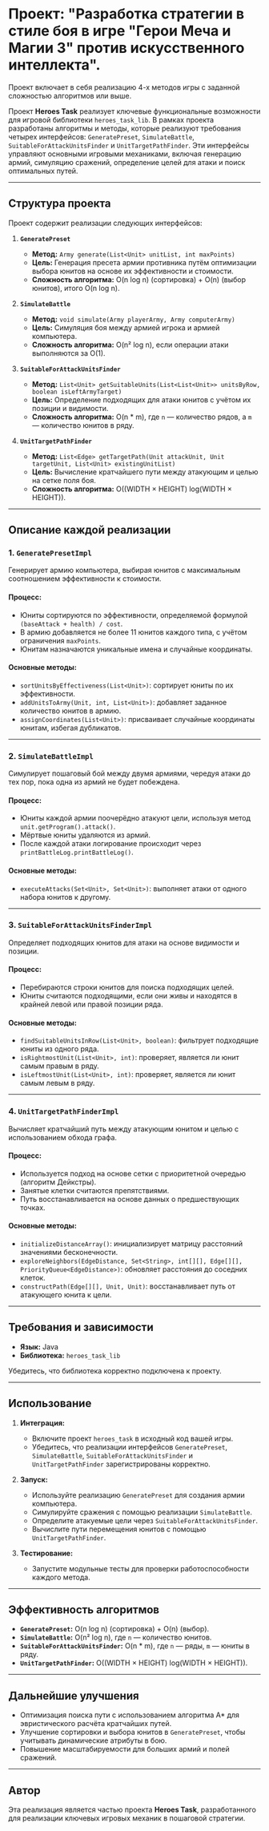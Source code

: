 # Проект:  "Разработка стратегии в стиле боя в игре "Герои Меча и Магии 3" против искусственного интеллекта".
Проект включает в себя реализацию 4-х методов игры с заданной сложностью алгоритмов или выше.

Проект **Heroes Task** реализует ключевые функциональные возможности для игровой библиотеки `heroes_task_lib`. В рамках проекта разработаны алгоритмы и методы, которые реализуют требования четырех интерфейсов: `GeneratePreset`, `SimulateBattle`, `SuitableForAttackUnitsFinder` и `UnitTargetPathFinder`. Эти интерфейсы управляют основными игровыми механиками, включая генерацию армий, симуляцию сражений, определение целей для атаки и поиск оптимальных путей.

---

## **Структура проекта**

Проект содержит реализации следующих интерфейсов:

1. **`GeneratePreset`**
    - **Метод:** `Army generate(List<Unit> unitList, int maxPoints)`
    - **Цель:** Генерация пресета армии противника путём оптимизации выбора юнитов на основе их эффективности и стоимости.
    - **Сложность алгоритма:** O(n log n) (сортировка) + O(n) (выбор юнитов), итого O(n log n).

2. **`SimulateBattle`**
    - **Метод:** `void simulate(Army playerArmy, Army computerArmy)`
    - **Цель:** Симуляция боя между армией игрока и армией компьютера.
    - **Сложность алгоритма:** O(n² log n), если операции атаки выполняются за O(1).

3. **`SuitableForAttackUnitsFinder`**
    - **Метод:** `List<Unit> getSuitableUnits(List<List<Unit>> unitsByRow, boolean isLeftArmyTarget)`
    - **Цель:** Определение подходящих для атаки юнитов с учётом их позиции и видимости.
    - **Сложность алгоритма:** O(n * m), где `n` — количество рядов, а `m` — количество юнитов в ряду.

4. **`UnitTargetPathFinder`**
    - **Метод:** `List<Edge> getTargetPath(Unit attackUnit, Unit targetUnit, List<Unit> existingUnitList)`
    - **Цель:** Вычисление кратчайшего пути между атакующим и целью на сетке поля боя.
    - **Сложность алгоритма:** O((WIDTH × HEIGHT) log(WIDTH × HEIGHT)).

---

## **Описание каждой реализации**

### **1. `GeneratePresetImpl`**
Генерирует армию компьютера, выбирая юнитов с максимальным соотношением эффективности к стоимости.

#### **Процесс:**
- Юниты сортируются по эффективности, определяемой формулой `(baseAttack + health) / cost`.
- В армию добавляется не более 11 юнитов каждого типа, с учётом ограничения `maxPoints`.
- Юнитам назначаются уникальные имена и случайные координаты.

#### **Основные методы:**
- `sortUnitsByEffectiveness(List<Unit>)`: сортирует юниты по их эффективности.
- `addUnitsToArmy(Unit, int, List<Unit>)`: добавляет заданное количество юнитов в армию.
- `assignCoordinates(List<Unit>)`: присваивает случайные координаты юнитам, избегая дубликатов.

---

### **2. `SimulateBattleImpl`**
Симулирует пошаговый бой между двумя армиями, чередуя атаки до тех пор, пока одна из армий не будет побеждена.

#### **Процесс:**
- Юниты каждой армии поочерёдно атакуют цели, используя метод `unit.getProgram().attack()`.
- Мёртвые юниты удаляются из армий.
- После каждой атаки логирование происходит через `printBattleLog.printBattleLog()`.

#### **Основные методы:**
- `executeAttacks(Set<Unit>, Set<Unit>)`: выполняет атаки от одного набора юнитов к другому.

---

### **3. `SuitableForAttackUnitsFinderImpl`**
Определяет подходящих юнитов для атаки на основе видимости и позиции.

#### **Процесс:**
- Перебираются строки юнитов для поиска подходящих целей.
- Юниты считаются подходящими, если они живы и находятся в крайней левой или правой позиции ряда.

#### **Основные методы:**
- `findSuitableUnitsInRow(List<Unit>, boolean)`: фильтрует подходящие юниты из одного ряда.
- `isRightmostUnit(List<Unit>, int)`: проверяет, является ли юнит самым правым в ряду.
- `isLeftmostUnit(List<Unit>, int)`: проверяет, является ли юнит самым левым в ряду.

---

### **4. `UnitTargetPathFinderImpl`**
Вычисляет кратчайший путь между атакующим юнитом и целью с использованием обхода графа.

#### **Процесс:**
- Используется подход на основе сетки с приоритетной очередью (алгоритм Дейкстры).
- Занятые клетки считаются препятствиями.
- Путь восстанавливается на основе данных о предшествующих точках.

#### **Основные методы:**
- `initializeDistanceArray()`: инициализирует матрицу расстояний значениями бесконечности.
- `exploreNeighbors(EdgeDistance, Set<String>, int[][], Edge[][], PriorityQueue<EdgeDistance>)`: обновляет расстояния до соседних клеток.
- `constructPath(Edge[][], Unit, Unit)`: восстанавливает путь от атакующего юнита к цели.

---

## **Требования и зависимости**

- **Язык:** Java
- **Библиотека:** `heroes_task_lib`

Убедитесь, что библиотека корректно подключена к проекту.

---

## **Использование**

1. **Интеграция:**
    - Включите проект `heroes_task` в исходный код вашей игры.
    - Убедитесь, что реализации интерфейсов `GeneratePreset`, `SimulateBattle`, `SuitableForAttackUnitsFinder` и `UnitTargetPathFinder` зарегистрированы корректно.

2. **Запуск:**
    - Используйте реализацию `GeneratePreset` для создания армии компьютера.
    - Симулируйте сражения с помощью реализации `SimulateBattle`.
    - Определите атакуемые цели через `SuitableForAttackUnitsFinder`.
    - Вычислите пути перемещения юнитов с помощью `UnitTargetPathFinder`.

3. **Тестирование:**
    - Запустите модульные тесты для проверки работоспособности каждого метода.

---

## **Эффективность алгоритмов**

- **`GeneratePreset`:** O(n log n) (сортировка) + O(n) (выбор).
- **`SimulateBattle`:** O(n² log n), где `n` — количество юнитов.
- **`SuitableForAttackUnitsFinder`:** O(n * m), где `n` — ряды, `m` — юниты в ряду.
- **`UnitTargetPathFinder`:** O((WIDTH × HEIGHT) log(WIDTH × HEIGHT)).

---

## **Дальнейшие улучшения**

- Оптимизация поиска пути с использованием алгоритма A* для эвристического расчёта кратчайших путей.
- Улучшение сортировки и выбора юнитов в `GeneratePreset`, чтобы учитывать динамические атрибуты в бою.
- Повышение масштабируемости для больших армий и полей сражений.

---

## **Автор**
Эта реализация является частью проекта **Heroes Task**, разработанного для реализации ключевых игровых механик в пошаговой стратегии.